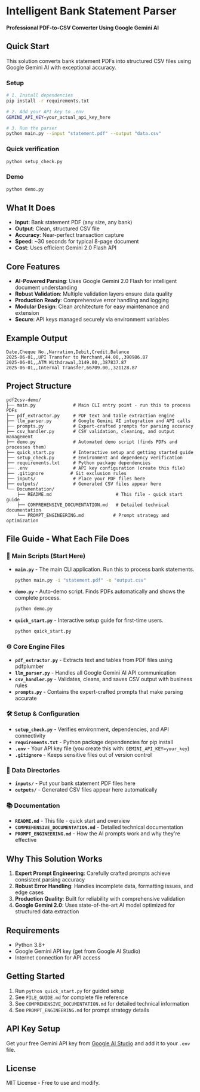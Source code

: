 # Intelligent Bank Statement Parser

**Professional PDF-to-CSV Converter Using Google Gemini AI**

## Quick Start

This solution converts bank statement PDFs into structured CSV files using Google Gemini AI with exceptional accuracy.

### Setup
```bash
# 1. Install dependencies
pip install -r requirements.txt

# 2. Add your API key to .env
GEMINI_API_KEY=your_actual_api_key_here

# 3. Run the parser
python main.py --input "statement.pdf" --output "data.csv"
```

### Quick verification
```bash
python setup_check.py
```

### Demo
```bash
python demo.py
```

## What It Does

- **Input**: Bank statement PDF (any size, any bank)
- **Output**: Clean, structured CSV file
- **Accuracy**: Near-perfect transaction capture
- **Speed**: ~30 seconds for typical 8-page document
- **Cost**: Uses efficient Gemini 2.0 Flash API

## Core Features

- **AI-Powered Parsing**: Uses Google Gemini 2.0 Flash for intelligent document understanding
- **Robust Validation**: Multiple validation layers ensure data quality
- **Production Ready**: Comprehensive error handling and logging
- **Modular Design**: Clean architecture for easy maintenance and extension
- **Secure**: API keys managed securely via environment variables

## Example Output

```csv
Date,Cheque No.,Narration,Debit,Credit,Balance
2025-06-01,,UPI Transfer to Merchant,44.00,,390986.87
2025-06-01,,ATM Withdrawal,3149.00,,387837.87
2025-06-01,,Internal Transfer,66709.00,,321128.87
```

## Project Structure

```
pdf2csv-demo/
├── main.py              # Main CLI entry point - run this to process PDFs
├── pdf_extractor.py     # PDF text and table extraction engine
├── llm_parser.py        # Google Gemini AI integration and API calls
├── prompts.py           # Expert-crafted prompts for parsing accuracy
├── csv_handler.py       # CSV validation, cleaning, and output management
├── demo.py              # Automated demo script (finds PDFs and processes them)
├── quick_start.py       # Interactive setup and getting started guide
├── setup_check.py       # Environment and dependency verification
├── requirements.txt     # Python package dependencies
├── .env                 # API key configuration (create this file)
├── .gitignore          # Git exclusion rules
├── inputs/              # Place your PDF files here
├── outputs/             # Generated CSV files appear here
└── Documentation/
    ├── README.md                        # This file - quick start guide
    ├── COMPREHENSIVE_DOCUMENTATION.md   # Detailed technical documentation
    └── PROMPT_ENGINEERING.md           # Prompt strategy and optimization
```

## File Guide - What Each File Does

### 🎯 **Main Scripts (Start Here)**
- **`main.py`** - The main CLI application. Run this to process bank statements.
  ```bash
  python main.py -i "statement.pdf" -o "output.csv"
  ```

- **`demo.py`** - Auto-demo script. Finds PDFs automatically and shows the complete process.
  ```bash
  python demo.py
  ```

- **`quick_start.py`** - Interactive setup guide for first-time users.
  ```bash
  python quick_start.py
  ```

### ⚙️ **Core Engine Files**
- **`pdf_extractor.py`** - Extracts text and tables from PDF files using pdfplumber
- **`llm_parser.py`** - Handles all Google Gemini AI API communication
- **`csv_handler.py`** - Validates, cleans, and saves CSV output with business rules
- **`prompts.py`** - Contains the expert-crafted prompts that make parsing accurate

### 🛠️ **Setup & Configuration**
- **`setup_check.py`** - Verifies environment, dependencies, and API connectivity
- **`requirements.txt`** - Python package dependencies for pip install
- **`.env`** - Your API key file (you create this with: `GEMINI_API_KEY=your_key`)
- **`.gitignore`** - Keeps sensitive files out of version control

### 📁 **Data Directories**
- **`inputs/`** - Put your bank statement PDF files here
- **`outputs/`** - Generated CSV files appear here automatically

### 📚 **Documentation**
- **`README.md`** - This file - quick start and overview
- **`COMPREHENSIVE_DOCUMENTATION.md`** - Detailed technical documentation
- **`PROMPT_ENGINEERING.md`** - How the AI prompts work and why they're effective

## Why This Solution Works

1. **Expert Prompt Engineering**: Carefully crafted prompts achieve consistent parsing accuracy
2. **Robust Error Handling**: Handles incomplete data, formatting issues, and edge cases
3. **Production Quality**: Built for reliability with comprehensive validation
4. **Google Gemini 2.0**: Uses state-of-the-art AI model optimized for structured data extraction

## Requirements

- Python 3.8+
- Google Gemini API key (get from Google AI Studio)
- Internet connection for API access

## Getting Started

1. Run `python quick_start.py` for guided setup
2. See `FILE_GUIDE.md` for complete file reference
3. See `COMPREHENSIVE_DOCUMENTATION.md` for detailed technical information
4. See `PROMPT_ENGINEERING.md` for prompt strategy details

## API Key Setup

Get your free Gemini API key from [Google AI Studio](https://aistudio.google.com/app/apikey) and add it to your `.env` file.

## License

MIT License - Free to use and modify.

